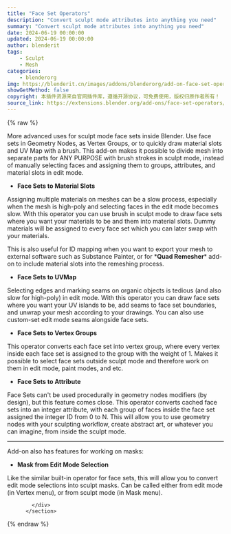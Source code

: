 ```yaml
---
title: "Face Set Operators"
description: "Convert sculpt mode attributes into anything you need"
summary: "Convert sculpt mode attributes into anything you need"
date: 2024-06-19 00:00:00
updated: 2024-06-19 00:00:00
author: blenderit
tags: 
    - Sculpt
    - Mesh
categories:
    - blenderorg
img: https://blenderit.cn/images/addons/blenderorg/add-on-face-set-operators-v1.0.0.png
showGetMethod: false
copyright: 本插件资源来自官网插件库，遵循开源协议，可免费使用，版权归原作者所有！
source_link: https://extensions.blender.org/add-ons/face-set-operators/
---
```


{% raw %}
<section id="about" class="mt-3">
            <div class="box style-rich-text">
              <p>More advanced uses for sculpt mode face sets inside Blender. Use face sets in Geometry Nodes, as Vertex Groups, or to quickly draw material slots and UV Map with a brush. This add-on makes it possible to divide mesh into separate parts for ANY PURPOSE with brush strokes in sculpt mode, instead of manually selecting faces and assigning them to groups, attributes, and material slots in edit mode.</p>
<ul>
<li><strong>Face Sets to Material Slots</strong></li>
</ul>
<p>Assigning multiple materials on meshes can be a slow process, especially when the mesh is high-poly and selecting faces in the edit mode becomes slow. With this operator you can use brush in sculpt mode to draw face sets where you want your materials to be and them into material slots. Dummy materials will be assigned to every face set which you can later swap with your materials.</p>
<p>This is also useful for ID mapping when you want to export your mesh to external software such as Substance Painter, or for *<strong>Quad Remesher</strong>* add-on to include material slots into the remeshing process.</p>
<ul>
<li><strong>Face Sets to UVMap</strong></li>
</ul>
<p>Selecting edges and marking seams on organic objects is tedious (and also slow for high-poly) in edit mode. With this operator you can draw face sets where you want your UV islands to be, add seams to face set boundaries, and unwrap your mesh according to your drawings. You can also use custom-set edit mode seams alongside face sets.</p>
<ul>
<li><strong>Face Sets to Vertex Groups</strong></li>
</ul>
<p>This operator converts each face set into vertex group, where every vertex inside each face set is assigned to the group with the weight of 1. Makes it possible to select face sets outside sculpt mode and therefore work on them in edit mode, paint modes, and etc.</p>
<ul>
<li><strong>Face Sets to Attribute</strong></li>
</ul>
<p>Face Sets can't be used procedurally in geometry nodes modifiers (by design), but this feature comes close. This operator converts cached face sets into an integer attribute, with each group of faces inside the face set assigned the integer ID from 0 to N. This will allow you to use geometry nodes with your sculpting workflow, create abstract art, or whatever you can imagine, from inside the sculpt mode.</p>
<hr>
<p>Add-on also has features for working on masks:</p>
<ul>
<li><strong>Mask from Edit Mode Selection</strong></li>
</ul>
<p>Like the similar built-in operator for face sets, this will allow you to convert edit mode selections into sculpt masks. Can be called either from edit mode (in Vertex menu), or from sculpt mode (in Mask menu).</p>

            </div>
          </section>
<div style="display: none">blenderorg</div>
{% endraw %}